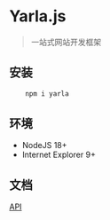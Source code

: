 # Yarla.js
> 一站式网站开发框架

## 安装
```sh
    npm i yarla
```

## 环境
* NodeJS 18+
* Internet Explorer 9+

## 文档
[API](https://gitee.com/yarlajs/yarla/docs/)